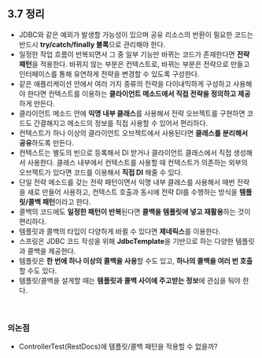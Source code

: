 ## 3.7 정리
- JDBC와 같은 예외가 발생할 가능성이 있으며 공유 리소스의 반환이 필요한 코드는 반드시 **try/catch/finally 블록**으로 관리해야 한다.
- 일정한 작업 흐름이 반복되면서 그 중 일부 기능만 바뀌는 코드가 존재한다면 **전략 패턴**을 적용한다. 바뀌지 않는 부분은 컨텍스트로, 바뀌는 부분은 전략으로 만들고 인터페이스를 통해 유연하게 전략을 변경할 수 있도록 구성한다.
- 같은 애플리케이션 안에서 여러 가지 종류의 전략을 다이내믹하게 구성하고 사용해야 한다면 컨텍스트를 이용하는 **클라이언트 메소드에서 직접 전략을 정의하고 제공**하게 만든다.
- 클라이언트 메소드 안에 **익명 내부 클래스**를 사용해서 전략 오브젝트를 구현하면 코드도 간결해지고 메소드의 정보를 직접 사용할 수 있어서 편리하다.
- 컨텍스트가 하나 이상의 클라이언트 오브젝트에서 사용된다면 **클래스를 분리해서 공유**하도록 만든다.
- 컨텍스트는 별도의 빈으로 등록해서 DI 받거나 클라이언트 클래스에서 직접 생성해서 사용한다. 클래스 내부에서 컨텍스트를 사용할 때 컨텍스트가 의존하는 외부의 오브젝트가 있다면 코드를 이용해서 **직접 DI** 해줄 수 있다.
- 단일 전략 메소드를 갖는 전략 패턴이면서 익명 내부 클래스를 사용해서 매번 전략을 새로 만들어 사용하고, 컨텍스트 호출과 동시에 전략 DI를 수행하는 방식을 **템플릿/콜백 패턴**이라고 한다.
- 콜백의 코드에도 **일정한 패턴이 반복**된다면 **콜백을 템플릿에 넣고 재활용**하는 것이 편리하다.
- 템플릿과 콜백의 타입이 다양하게 바뀔 수 있다면 **제네릭스**를 이용한다.
- 스프링은 JDBC 코드 작성을 위해 **JdbcTemplate**을 기반으로 하는 다양한 템플릿과 콜백을 제공한다.
- 템플릿은 **한 번에 하나 이상의 콜백을 사용**할 수도 있고, **하나의 콜백을 여러 번 호출**할 수도 있다.
- 템플릿/콜백을 설게할 때는 **템플릿과 콜백 사이에 주고받는 정보**에 관심을 둬야 한다.

<br/>

### 의논점
- ControllerTest(RestDocs)에 템플릿/콜백 패턴을 적용할 수 없을까?

